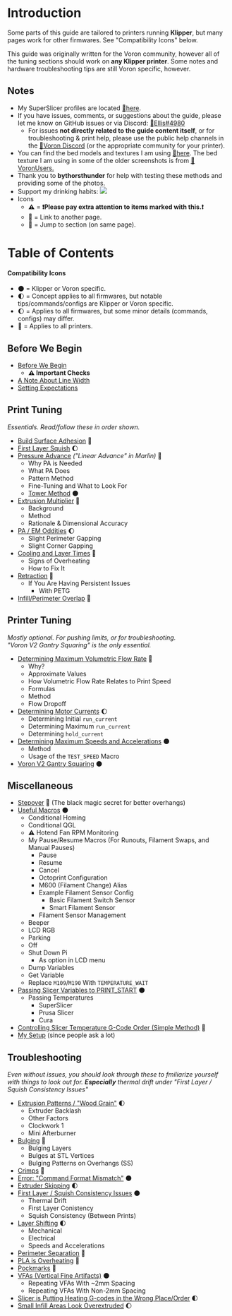 # Introduction

Some parts of this guide are tailored to printers running **Klipper**, but many pages work for other firmwares. See "Compatibility Icons" below.

This guide was originally written for the Voron community, however all of the tuning sections should work on **any Klipper printer**. Some notes and hardware troubleshooting tips are still Voron specific, however.
## Notes

- My SuperSlicer profiles are located [:page_facing_up:here](https://github.com/AndrewEllis93/Ellis-SuperSlicer-Profiles).
- If you have issues, comments, or suggestions about the guide, please let me know on GitHub issues or via Discord: [:page_facing_up:Ellis#4980](https://discordapp.com/users/207622442842062849)
    - For issues **not directly related to the guide content itself**, or for troubleshooting & print help, please use the public help channels in the [:page_facing_up:Voron Discord](https://discord.gg/voron) (or the appropriate community for your printer). 
- You can find the bed models and textures I am using [:page_facing_up:here](https://github.com/VoronDesign/Voron-Extras/tree/main/Bed_Models). The bed texture I am using in some of the older screenshots is from [:page_facing_up:VoronUsers.](https://github.com/VoronDesign/VoronUsers/tree/master/slicer_configurations/PrusaSlicer/hartk1213/V0/Bed_Shape) 
- Thank you to **bythorsthunder** for help with testing these methods and providing some of the photos.
- Support my drinking habits:
[![](https://www.paypalobjects.com/en_US/i/btn/btn_donate_LG.gif)](https://www.paypal.com/paypalme/AndrewEllis93)
- Icons
    - :warning: = **:exclamation:Please pay extra attention to items marked with this.:exclamation:**
    - :page_facing_up: = Link to another page.
    - :pushpin: = Jump to section (on same page).


# Table of Contents
#### Compatibility Icons
- :new_moon: = Klipper or Voron specific.
- :first_quarter_moon: = Concept applies to all firmwares, but notable tips/commands/configs are Klipper or Voron specific.
- :waxing_gibbous_moon: = Applies to all firmwares, but some minor details (commands, configs) may differ.
- :full_moon_with_face: = Applies to all printers.

## **Before We Begin**
- [Before We Begin](/articles/before_we_begin.md)
    - **:warning: Important Checks**
- [A Note About Line Width](/articles/a_note_about_line_width.md)
- [Setting Expectations](/articles/setting_expectations.md)

## **Print Tuning** 
*Essentials. Read/follow these in order shown.*
- [Build Surface Adhesion](/articles/build_surface_adhesion.md) :full_moon_with_face:
- [First Layer Squish](/articles/first_layer_squish.md) :waxing_gibbous_moon:
- [Pressure Advance](/articles/pressure_advance.md) *("Linear Advance" in Marlin)* :full_moon_with_face:
    - Why PA is Needed
    - What PA Does
    - Pattern Method
    - Fine-Tuning and What to Look For
    - [Tower Method](/articles/pressure_advance_tower_method.md) :new_moon:
- [Extrusion Multiplier](/articles/extrusion_multiplier.md) :full_moon_with_face:
    - Background 
    - Method
    - Rationale & Dimensional Accuracy
- [PA / EM Oddities](/articles/pa_em_oddities.md) :waxing_gibbous_moon:
    - Slight Perimeter Gapping
    - Slight Corner Gapping
- [Cooling and Layer Times](/articles/cooling_and_layer_times.md) :full_moon_with_face:
    - Signs of Overheating
    - How to Fix It
- [Retraction](/articles/retraction.md) :full_moon_with_face:
    - If You Are Having Persistent Issues
        - With PETG
- [Infill/Perimeter Overlap](/articles/infill_perimeter_overlap.md) :full_moon_with_face:

## **Printer Tuning**
*Mostly optional. For pushing limits, or for troubleshooting.\
"Voron V2 Gantry Squaring" is the only essential.*
- [Determining Maximum Volumetric Flow Rate](/articles/determining_max_volumetric_flow_rate.md) :full_moon_with_face:
    - Why?
    - Approximate Values
    - How Volumetric Flow Rate Relates to Print Speed
    - Formulas
    - Method
    - Flow Dropoff
- [Determining Motor Currents](/articles/determining_motor_currents.md) :waxing_gibbous_moon:
    - Determining Initial `run_current`
    - Determining Maximum `run_current`
    - Determining `hold_current`
- [Determining Maximum Speeds and Accelerations](/articles/determining_max_speeds_accels.md) :new_moon:
    - Method
    - Usage of the `TEST_SPEED` Macro
- [Voron V2 Gantry Squaring](/articles/voron_v2_gantry_squaring.md) :new_moon:

## **Miscellaneous**
- [Stepover](/articles/stepover.md) :full_moon_with_face: (The black magic secret for better overhangs)
- [Useful Macros](/macros/useful_macros.md) :new_moon:
    - Conditional Homing
    - Conditional QGL
    - :warning: Hotend Fan RPM Monitoring
    - My Pause/Resume Macros (For Runouts, Filament Swaps, and Manual Pauses)
        - Pause
        - Resume
        - Cancel
        - Octoprint Configuration 
        - M600 (Filament Change) Alias
        - Example Filament Sensor Config
            - Basic Filament Switch Sensor
            - Smart Filament Sensor
        - Filament Sensor Management
    - Beeper
    - LCD RGB
    - Parking
    - Off
    - Shut Down Pi
        - As option in LCD menu
    - Dump Variables
    - Get Variable
    - Replace `M109`/`M190` With `TEMPERATURE_WAIT`
- [Passing Slicer Variables to PRINT_START](/articles/passing_slicer_variables.md) :new_moon:
    - Passing Temperatures
        - SuperSlicer
        - Prusa Slicer
        - Cura
- [Controlling Slicer Temperature G-Code Order (Simple Method)](/articles/controlling_slicer_g-code_order.md) :full_moon_with_face:
- [My Setup](/articles/my_setup.md) (since people ask a lot)

## **Troubleshooting**
*Even without issues, you should look through these to fmiliarize yourself with things to look out for. **Especially** thermal drift under "First Layer / Squish Consistency Issues"*
- [Extrusion Patterns / "Wood Grain"](/articles/troubleshooting/extrusion_patterns.md) :first_quarter_moon:
    - Extruder Backlash
    - Other Factors
    - Clockwork 1
    - Mini Afterburner
- [Bulging](/articles/troubleshooting/bulging.md) :full_moon_with_face:
    - Bulging Layers
    - Bulges at STL Vertices
    - Bulging Patterns on Overhangs (SS)
- [Crimps](/articles/troubleshooting/crimps.md) :full_moon_with_face:
- [Error: "Command Format Mismatch"](/articles/troubleshooting/command_format_mismatch.md) :new_moon:
- [Extruder Skipping](/articles/troubleshooting/extruder_skipping.md) :first_quarter_moon:
- [First Layer / Squish Consistency Issues](/articles/troubleshooting/first_layer_squish_consistency.md) :new_moon:
    - Thermal Drift
    - First Layer Conistency
    - Squish Consistency (Between Prints)
- [Layer Shifting](/articles/troubleshooting/layer_shifting.md) :first_quarter_moon:
    - Mechanical
    - Electrical
    - Speeds and Accelerations
- [Perimeter Separation](/articles/troubleshooting/perimeter_separation.md) :full_moon_with_face:
- [PLA is Overheating](/articles/troubleshooting/pla_overheating.md) :full_moon_with_face:
- [Pockmarks](/articles/troubleshooting/pockmarks.md) :full_moon_with_face:
- [VFAs (Vertical Fine Artifacts)](/articles/troubleshooting/vfas.md) :new_moon:
    - Repeating VFAs With ~2mm Spacing
    - Repeating VFAs With Non-2mm Spacing
- [Slicer is Putting Heating G-codes in the Wrong Place/Order](/articles/troubleshooting/slicer_putting_heating_g-codes_wrong_order.md) :first_quarter_moon:
- [Small Infill Areas Look Overextruded](/articles/troubleshooting/small_infill_areas_overextruded.md) :waxing_gibbous_moon: